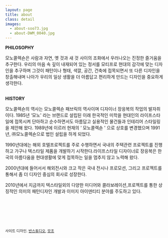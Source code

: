 ```yaml
---
layout: page
title: about
class: detail
images:
  - about-soo73.jpg
  - about-DWM_0040.jpg
---
```


**PHILOSOPHY**    

모노콜렉숀은 사람과 자연, 옛 것과 새 것 사이의 조화에서 우러나오는
진정한 즐거움을 추구한다.
우리의 마음 속 깊이 내재되어 있는 정서를 모티프로 현대의 감각에 맞는
디자인을 추구하며 그것이 패턴이나 형태, 색깔, 공간, 건축에 접목되면서
또 다른 디자인을 창출해내며 나아가 우리의 일상 생활을 더 아름답고
편리하게 만드는 디자인을 중요하게 생각한다.
<br /><br />

**HISTORY**    

모노콜렉숀의 역사는 모노콜렉숀 패브릭의 역사이며 디자이너 장응복의 작업의 발자취이다. 1985년 ‘모노&#39; 라는 브랜드로 설립된 이래 한국적인 미학을 현대인의 라이프스타일에 접목시켜 단아하고 순수하면서도 아름답고 실용적인 물건들과 인테리어 스타일링을 제안해 왔다. 1989년에 이르러 현재의 ‘ 모노콜렉숀 &#39; 으로 상호를 변경했으며 1991년, ㈜모노콜렉숀으로 법인 설립을 하게 되었다.

1990년대에는 해외 호텔프로젝트를 주로 수행하면서 국내의 주택관련 프로젝트를 진행하고 가구나 텍스타일 제품을 개발하기 시작한다.라이프스타일 디자이너로 장응복은 한국의 아름다움을
현대생활에 맞게 접목하는 일을 멈추지 않고 노력해 왔다.

2000년대에 들어서서 해외전시와 크고 작은 국내 전시나 프로모션, 그리고 프로젝트를 통해서 좀 더 디자인 중심의 회사로 성장한다.

2010년에서 지금까지 텍스타일외의 다양한 미디어와 콜라보레이션,프로젝트를 통한 상징적인 의미의 패턴디자인 개발과 이미지 아이덴티티 분야를 주도하고 있다.

<p>&nbsp;</p>
<p>&nbsp;</p>
<p>&nbsp;</p>

<small>사이트 디자인. <a target="_blank" href="http://baanstudio.com">반스튜디오</a>, <a target="_blank" href="http://github.com/mozodev">모조</a></small>

